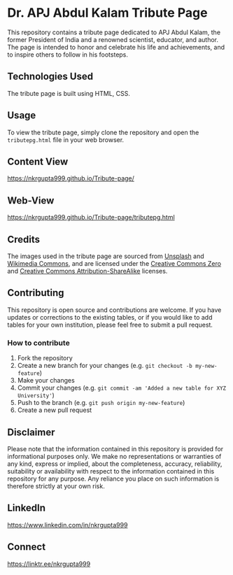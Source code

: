 # Dr. APJ Abdul Kalam Tribute Page

This repository contains a tribute page dedicated to APJ Abdul Kalam, the former President of India and a renowned scientist, educator, and author. The page is intended to honor and celebrate his life and achievements, and to inspire others to follow in his footsteps.

## Technologies Used

The tribute page is built using HTML, CSS.

## Usage

To view the tribute page, simply clone the repository and open the `tributepg.html` file in your web browser.

## Content View 

https://nkrgupta999.github.io/Tribute-page/

## Web-View

https://nkrgupta999.github.io/Tribute-page/tributepg.html

## Credits

The images used in the tribute page are sourced from [Unsplash](https://unsplash.com/) and [Wikimedia Commons](https://commons.wikimedia.org/), and are licensed under the [Creative Commons Zero](https://creativecommons.org/publicdomain/zero/1.0/) and [Creative Commons Attribution-ShareAlike](https://creativecommons.org/licenses/by-sa/4.0/) licenses.

## Contributing

This repository is open source and contributions are welcome. If you have updates or corrections to the existing tables, or if you would like to add tables for your own institution, please feel free to submit a pull request.

### How to contribute
1. Fork the repository
2. Create a new branch for your changes (e.g. `git checkout -b my-new-feature`)
3. Make your changes
4. Commit your changes (e.g. `git commit -am 'Added a new table for XYZ University'`)
5. Push to the branch (e.g. `git push origin my-new-feature`)
6. Create a new pull request

## Disclaimer

Please note that the information contained in this repository is provided for informational purposes only. We make no representations or warranties of any kind, express or implied, about the completeness, accuracy, reliability, suitability or availability with respect to the information contained in this repository for any purpose. Any reliance you place on such information is therefore strictly at your own risk.


## LinkedIn 
https://www.linkedin.com/in/nkrgupta999

## Connect 
https://linktr.ee/nkrgupta999
